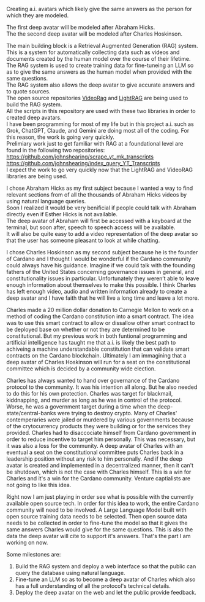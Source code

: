 Creating a.i. avatars which likely give the same answers as the person for which they are modeled.  

The first deep avatar will be modeled after Abraham Hicks.  
The the second deep avatar will be modeled after Charles Hoskinson.  

The main building block is a Retrieval Augmented Generation (RAG) system.  
This is a system for automatically collecting data such as videos and documents created by the human model over the course of their lifetime.  
The RAG system is used to create training data for fine-tuneing an LLM so as to give the same answers as the human model when provided with the same questions.  
The RAG system also allows the deep avatar to give accurate answers and to quote sources.  
The open source repositories [VideoRag](https://github.com/HKUDS/VideoRAG) and [LightRAG](https://github.com/HKUDS/LightRAG) are being used to build the RAG system.  
All the scripts in this repository are used with these two libraries in order to created deep avatars.   
I have been programming for most of my life but in this project a.i. such as Grok, ChatGPT, Claude, and Gemini are doing most all of the coding. For this reason, the work is going very quickly.  
Prelimiary work just to get familiar with RAG at a foundational level are found in the following two repositories:  
https://github.com/johnshearing/scrape_yt_mk_transcripts  
https://github.com/johnshearing/index_query_YT_Transcripts  
I expect the work to go very quickly now that the LightRAG and VideoRAG libraries are being used.  

I chose Abraham Hicks as my first subject because I wanted a way to find relevant sections from of all the thousands of Abraham Hicks videos by using natural language queries.  
Soon I realized it would be very benificial if people could talk with Abraham directly even if Esther Hicks is not available.  
The deep avatar of Abraham will first be accessed with a keyboard at the terminal, but soon after, speech to speech access will be available.  
It will also be quite easy to add a video representation of the deep avatar so that the user has someone pleasant to look at while chatting.  

I chose Charles Hoskinson as my second subject because he is the founder of Cardano and I thought I would be wonderful if the Cardano community could always have his guidance. Imagine if we could talk with the founding fathers of the United States concerning governance issues in general, and constitutionality issues in particular. Unfortunately they weren’t able to leave enough information about themselves to make this possible. I think Charles has left enough video, audio and written information already to create a deep avatar and I have faith that he will live a long time and leave a lot more.  

Charles made a 20 million dollar donation to Carnegie Mellon to work on a method of coding the Cardano constitution into a smart contract. The idea was to use this smart contract to allow or dissallow other smart contract to be deployed base on whether or not they are determined to be constitutional. But my previous work in both funtional programming and artificial intelligence has taught me that a.i. is likely the best path to achiveing a machine understandable constitution that can validate smart contracts on the Cardano blockchain. Ultimately I am immagining that a deep avatar of Charles Hoskinson will run for a seat on the constitutional committee which is decided by a community wide election.  

Charles has always wanted to hand over governance of the Cardano protocol to the community. It was his intention all along. But he also needed to do this for his own protection. Charles was target for blackmail, kiddnapping, and murder as long as he was in control of the protocol. Worse, he was a government target during a time when the deep-state/central-banks were trying to destroy crypto. Many of Charles' contemperaries were jailed or murdered by various governments because of the crytocurrency products they were building or for the services they provided. Charles had to disaccociate himself from Cardano government in order to reduce incentive to target him personally. This was necessary, but it was also a loss for the community. A deep avatar of Charles with an eventual a seat on the constitutional committee puts Charles back in a leadership position without any risk to him personally. And if the deep avatar is created and implemented in a decentralized manner, then it can't be shutdown, which is not the case with Charles himself. This is a win for Charles and it's a win for the Cardano community. Venture captialists are not going to like this idea.  

Right now I am just playing in order see what is possible with the currently available open source tech. In order for this idea to work, the entire Cardano community will need to be involved. A Large Language Model built with open source training data needs to be selected. Then open source data needs to be collected in order to fine-tune the model so that it gives the same answers Charles would give for the same questions. This is also the data the deep avatar will cite to support it's answers. That's the part I am working on now.  

Some milestones are:
1. Build the RAG system and deploy a web interface so that the public can query the database using natural language.
2. Fine-tune an LLM so as to become a deep avatar of Charles which also has a full understanding of all the protocol's technical details.
3. Deploy the deep avatar on the web and let the public provide feedback.
 

